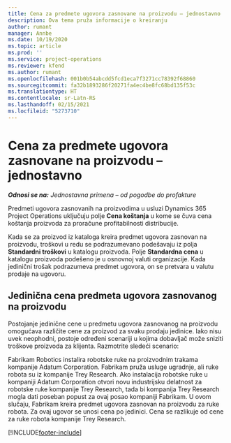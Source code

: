 ```yaml
---
title: Cena za predmete ugovora zasnovane na proizvodu – jednostavno
description: Ova tema pruža informacije o kreiranju
author: rumant
manager: Annbe
ms.date: 10/19/2020
ms.topic: article
ms.prod: ''
ms.service: project-operations
ms.reviewer: kfend
ms.author: rumant
ms.openlocfilehash: 001b0b54abcdd5fcd1eca7f3271cc78392f68860
ms.sourcegitcommit: fa32b1893286f20271fa4ec4be8fc68bd135f53c
ms.translationtype: HT
ms.contentlocale: sr-Latn-RS
ms.lasthandoff: 02/15/2021
ms.locfileid: "5273710"
---
```

# <a name="cost-product-based-contract-lines---lite"></a>Cena za predmete ugovora zasnovane na proizvodu – jednostavno

_**Odnosi se na:** Jednostavna primena – od pogodbe do profakture_


Predmeti ugovora zasnovanih na proizvodima u usluzi Dynamics 365 Project Operations uključuju polje **Cena koštanja** u kome se čuva cena koštanja proizvoda za proračune profitabilnosti distribucije.

Kada se za proizvod iz kataloga kreira predmet ugovora zasnovan na proizvodu, troškovi u redu se podrazumevano podešavaju iz polja **Standardni troškovi** u katalogu proizvoda. Polje **Standardna cena** u katalogu proizvoda podešeno je u osnovnoj valuti organizacije. Kada jedinični trošak podrazumeva predmet ugovora, on se pretvara u valutu prodaje na ugovoru.

## <a name="unit-cost-on-a-product-based-contract-line"></a>Jedinična cena predmeta ugovora zasnovanog na proizvodu

Postojanje jedinične cene u predmetu ugovora zasnovanog na proizvodu omogućava različite cene za proizvod za svaku prodaju jedinice. Iako nisu uvek neophodni, postoje određeni scenariji u kojima dobavljač može sniziti troškove proizvoda za klijenta. Razmotrite sledeći scenario:

Fabrikam Robotics instalira robotske ruke na proizvodnim trakama kompanije Adatum Corporation. Fabrikam pruža usluge ugradnje, ali ruke robota su iz kompanije Trey Research. Ako instalacija robotske ruke u kompaniji Adatum Corporation otvori novu industrijsku delatnost za robotske ruke kompanije Trey Research, tada bi kompanija Trey Research mogla dati poseban popust za ovaj posao kompaniji Fabrikam. U ovom slučaju, Fabrikam kreira predmet ugovora zasnovan na proizvodu za ruke robota. Za ovaj ugovor se unosi cena po jedinici. Cena se razlikuje od cene za ruke robota kompanije Trey Research.


[!INCLUDE[footer-include](../../includes/footer-banner.md)]